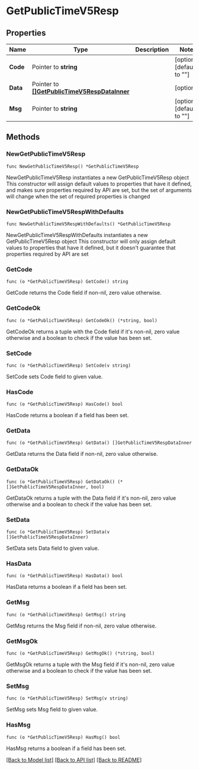# GetPublicTimeV5Resp

## Properties

Name | Type | Description | Notes
------------ | ------------- | ------------- | -------------
**Code** | Pointer to **string** |  | [optional] [default to ""]
**Data** | Pointer to [**[]GetPublicTimeV5RespDataInner**](GetPublicTimeV5RespDataInner.md) |  | [optional] 
**Msg** | Pointer to **string** |  | [optional] [default to ""]

## Methods

### NewGetPublicTimeV5Resp

`func NewGetPublicTimeV5Resp() *GetPublicTimeV5Resp`

NewGetPublicTimeV5Resp instantiates a new GetPublicTimeV5Resp object
This constructor will assign default values to properties that have it defined,
and makes sure properties required by API are set, but the set of arguments
will change when the set of required properties is changed

### NewGetPublicTimeV5RespWithDefaults

`func NewGetPublicTimeV5RespWithDefaults() *GetPublicTimeV5Resp`

NewGetPublicTimeV5RespWithDefaults instantiates a new GetPublicTimeV5Resp object
This constructor will only assign default values to properties that have it defined,
but it doesn't guarantee that properties required by API are set

### GetCode

`func (o *GetPublicTimeV5Resp) GetCode() string`

GetCode returns the Code field if non-nil, zero value otherwise.

### GetCodeOk

`func (o *GetPublicTimeV5Resp) GetCodeOk() (*string, bool)`

GetCodeOk returns a tuple with the Code field if it's non-nil, zero value otherwise
and a boolean to check if the value has been set.

### SetCode

`func (o *GetPublicTimeV5Resp) SetCode(v string)`

SetCode sets Code field to given value.

### HasCode

`func (o *GetPublicTimeV5Resp) HasCode() bool`

HasCode returns a boolean if a field has been set.

### GetData

`func (o *GetPublicTimeV5Resp) GetData() []GetPublicTimeV5RespDataInner`

GetData returns the Data field if non-nil, zero value otherwise.

### GetDataOk

`func (o *GetPublicTimeV5Resp) GetDataOk() (*[]GetPublicTimeV5RespDataInner, bool)`

GetDataOk returns a tuple with the Data field if it's non-nil, zero value otherwise
and a boolean to check if the value has been set.

### SetData

`func (o *GetPublicTimeV5Resp) SetData(v []GetPublicTimeV5RespDataInner)`

SetData sets Data field to given value.

### HasData

`func (o *GetPublicTimeV5Resp) HasData() bool`

HasData returns a boolean if a field has been set.

### GetMsg

`func (o *GetPublicTimeV5Resp) GetMsg() string`

GetMsg returns the Msg field if non-nil, zero value otherwise.

### GetMsgOk

`func (o *GetPublicTimeV5Resp) GetMsgOk() (*string, bool)`

GetMsgOk returns a tuple with the Msg field if it's non-nil, zero value otherwise
and a boolean to check if the value has been set.

### SetMsg

`func (o *GetPublicTimeV5Resp) SetMsg(v string)`

SetMsg sets Msg field to given value.

### HasMsg

`func (o *GetPublicTimeV5Resp) HasMsg() bool`

HasMsg returns a boolean if a field has been set.


[[Back to Model list]](../README.md#documentation-for-models) [[Back to API list]](../README.md#documentation-for-api-endpoints) [[Back to README]](../README.md)


